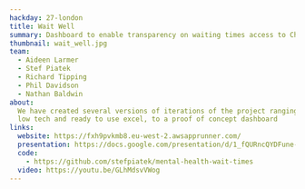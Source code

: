 ```yaml
---
hackday: 27-london
title: Wait Well
summary: Dashboard to enable transparency on waiting times access to Children's and Young peoples mental health services.
thumbnail: wait_well.jpg
team:
  - Aideen Larmer
  - Stef Piatek
  - Richard Tipping
  - Phil Davidson
  - Nathan Baldwin
about:
  We have created several versions of iterations of the project ranging from
  low tech and ready to use excel, to a proof of concept dashboard
links:
  website: https://fxh9pvkmb8.eu-west-2.awsapprunner.com/
  presentation: https://docs.google.com/presentation/d/1_fQURncQYDFune-UCZHlY2KlavkxtVAwaDfRrPqePtY/edit?usp=sharing
  code:
    - https://github.com/stefpiatek/mental-health-wait-times
  video: https://youtu.be/GLhMdsvVWog
---
```

